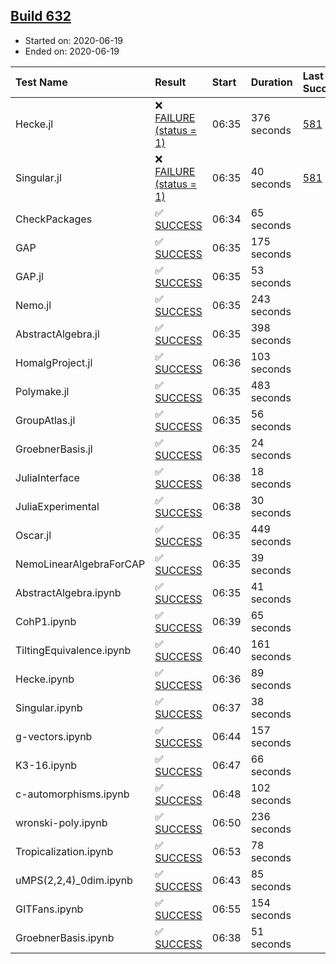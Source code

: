 ## [Build 632](https://oscarci.mathematik.uni-kl.de/job/oscar-julia-1.4/632/)

* Started on: 2020-06-19
* Ended on: 2020-06-19

| Test Name    | Result | Start | Duration | Last Success | First Failure |
|:-------------|:-------|:------|:---------|:-------------|:--------------|
| Hecke.jl | ❌ [FAILURE (status = 1)](https://oscarci.mathematik.uni-kl.de/job/oscar-julia-1.4/632/artifact/logs/build-632/Hecke.jl.log) | 06:35 | 376 seconds | [581](https://oscarci.mathematik.uni-kl.de/job/oscar-julia-1.4/581/) | [582](https://oscarci.mathematik.uni-kl.de/job/oscar-julia-1.4/582/) |
| Singular.jl | ❌ [FAILURE (status = 1)](https://oscarci.mathematik.uni-kl.de/job/oscar-julia-1.4/632/artifact/logs/build-632/Singular.jl.log) | 06:35 | 40 seconds | [581](https://oscarci.mathematik.uni-kl.de/job/oscar-julia-1.4/581/) | [582](https://oscarci.mathematik.uni-kl.de/job/oscar-julia-1.4/582/) |
| CheckPackages | ✅ [SUCCESS](https://oscarci.mathematik.uni-kl.de/job/oscar-julia-1.4/632/artifact/logs/build-632/CheckPackages.log) | 06:34 | 65 seconds |  |  |
| GAP | ✅ [SUCCESS](https://oscarci.mathematik.uni-kl.de/job/oscar-julia-1.4/632/artifact/logs/build-632/GAP.log) | 06:35 | 175 seconds |  |  |
| GAP.jl | ✅ [SUCCESS](https://oscarci.mathematik.uni-kl.de/job/oscar-julia-1.4/632/artifact/logs/build-632/GAP.jl.log) | 06:35 | 53 seconds |  |  |
| Nemo.jl | ✅ [SUCCESS](https://oscarci.mathematik.uni-kl.de/job/oscar-julia-1.4/632/artifact/logs/build-632/Nemo.jl.log) | 06:35 | 243 seconds |  |  |
| AbstractAlgebra.jl | ✅ [SUCCESS](https://oscarci.mathematik.uni-kl.de/job/oscar-julia-1.4/632/artifact/logs/build-632/AbstractAlgebra.jl.log) | 06:35 | 398 seconds |  |  |
| HomalgProject.jl | ✅ [SUCCESS](https://oscarci.mathematik.uni-kl.de/job/oscar-julia-1.4/632/artifact/logs/build-632/HomalgProject.jl.log) | 06:36 | 103 seconds |  |  |
| Polymake.jl | ✅ [SUCCESS](https://oscarci.mathematik.uni-kl.de/job/oscar-julia-1.4/632/artifact/logs/build-632/Polymake.jl.log) | 06:35 | 483 seconds |  |  |
| GroupAtlas.jl | ✅ [SUCCESS](https://oscarci.mathematik.uni-kl.de/job/oscar-julia-1.4/632/artifact/logs/build-632/GroupAtlas.jl.log) | 06:35 | 56 seconds |  |  |
| GroebnerBasis.jl | ✅ [SUCCESS](https://oscarci.mathematik.uni-kl.de/job/oscar-julia-1.4/632/artifact/logs/build-632/GroebnerBasis.jl.log) | 06:35 | 24 seconds |  |  |
| JuliaInterface | ✅ [SUCCESS](https://oscarci.mathematik.uni-kl.de/job/oscar-julia-1.4/632/artifact/logs/build-632/JuliaInterface.log) | 06:38 | 18 seconds |  |  |
| JuliaExperimental | ✅ [SUCCESS](https://oscarci.mathematik.uni-kl.de/job/oscar-julia-1.4/632/artifact/logs/build-632/JuliaExperimental.log) | 06:38 | 30 seconds |  |  |
| Oscar.jl | ✅ [SUCCESS](https://oscarci.mathematik.uni-kl.de/job/oscar-julia-1.4/632/artifact/logs/build-632/Oscar.jl.log) | 06:35 | 449 seconds |  |  |
| NemoLinearAlgebraForCAP | ✅ [SUCCESS](https://oscarci.mathematik.uni-kl.de/job/oscar-julia-1.4/632/artifact/logs/build-632/NemoLinearAlgebraForCAP.log) | 06:35 | 39 seconds |  |  |
| AbstractAlgebra.ipynb | ✅ [SUCCESS](https://oscarci.mathematik.uni-kl.de/job/oscar-julia-1.4/632/artifact/logs/build-632/AbstractAlgebra.ipynb.log) | 06:35 | 41 seconds |  |  |
| CohP1.ipynb | ✅ [SUCCESS](https://oscarci.mathematik.uni-kl.de/job/oscar-julia-1.4/632/artifact/logs/build-632/CohP1.ipynb.log) | 06:39 | 65 seconds |  |  |
| TiltingEquivalence.ipynb | ✅ [SUCCESS](https://oscarci.mathematik.uni-kl.de/job/oscar-julia-1.4/632/artifact/logs/build-632/TiltingEquivalence.ipynb.log) | 06:40 | 161 seconds |  |  |
| Hecke.ipynb | ✅ [SUCCESS](https://oscarci.mathematik.uni-kl.de/job/oscar-julia-1.4/632/artifact/logs/build-632/Hecke.ipynb.log) | 06:36 | 89 seconds |  |  |
| Singular.ipynb | ✅ [SUCCESS](https://oscarci.mathematik.uni-kl.de/job/oscar-julia-1.4/632/artifact/logs/build-632/Singular.ipynb.log) | 06:37 | 38 seconds |  |  |
| g-vectors.ipynb | ✅ [SUCCESS](https://oscarci.mathematik.uni-kl.de/job/oscar-julia-1.4/632/artifact/logs/build-632/g-vectors.ipynb.log) | 06:44 | 157 seconds |  |  |
| K3-16.ipynb | ✅ [SUCCESS](https://oscarci.mathematik.uni-kl.de/job/oscar-julia-1.4/632/artifact/logs/build-632/K3-16.ipynb.log) | 06:47 | 66 seconds |  |  |
| c-automorphisms.ipynb | ✅ [SUCCESS](https://oscarci.mathematik.uni-kl.de/job/oscar-julia-1.4/632/artifact/logs/build-632/c-automorphisms.ipynb.log) | 06:48 | 102 seconds |  |  |
| wronski-poly.ipynb | ✅ [SUCCESS](https://oscarci.mathematik.uni-kl.de/job/oscar-julia-1.4/632/artifact/logs/build-632/wronski-poly.ipynb.log) | 06:50 | 236 seconds |  |  |
| Tropicalization.ipynb | ✅ [SUCCESS](https://oscarci.mathematik.uni-kl.de/job/oscar-julia-1.4/632/artifact/logs/build-632/Tropicalization.ipynb.log) | 06:53 | 78 seconds |  |  |
| uMPS(2,2,4)_0dim.ipynb | ✅ [SUCCESS](https://oscarci.mathematik.uni-kl.de/job/oscar-julia-1.4/632/artifact/logs/build-632/uMPS-2-2-4-_0dim.ipynb.log) | 06:43 | 85 seconds |  |  |
| GITFans.ipynb | ✅ [SUCCESS](https://oscarci.mathematik.uni-kl.de/job/oscar-julia-1.4/632/artifact/logs/build-632/GITFans.ipynb.log) | 06:55 | 154 seconds |  |  |
| GroebnerBasis.ipynb | ✅ [SUCCESS](https://oscarci.mathematik.uni-kl.de/job/oscar-julia-1.4/632/artifact/logs/build-632/GroebnerBasis.ipynb.log) | 06:38 | 51 seconds |  |  |
